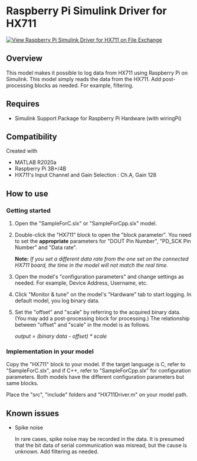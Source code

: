 # Raspberry Pi Simulink Driver for HX711
[![View Raspberry Pi Simulink Driver for HX711 on File Exchange](https://www.mathworks.com/matlabcentral/images/matlab-file-exchange.svg)](https://jp.mathworks.com/matlabcentral/fileexchange/77627-raspberry-pi-simulink-driver-for-hx711)

## Overview
This model makes it possible to log data from HX711 using Raspberry Pi on Simulink. This model simply reads the data from the HX711. Add post-processing blocks as needed. For example, filtering.

## Requires
* Simulink Support Package for Raspberry Pi Hardware (with wiringPi)

## Compatibility
Created with
* MATLAB R2020a
* Raspberry Pi 3B+/4B
* HX711's Input Channel and Gain Selection : Ch.A, Gain 128

## How to use
### Getting started
1. Open the "SampleForC.slx" or "SampleForCpp.slx" model.

2. Double-click the "HX711" block to open the "block parameter". You need to set the **appropriate** parameters for "DOUT Pin Number", "PD_SCK Pin Number" and "Data rate".

   **Note:** *If you set a different data rate from the one set on the connected HX711 board, the time in the model will not match the real time.*

3. Open the model's "configuration parameters" and change settings as needed. For example, Device Address, Username, etc.

4. Click "Monitor & tune" on the model's "Hardware" tab to start logging. In default model, you log binary data.

5. Set the "offset" and "scale" by referring to the acquired binary data. (You may add a post-processing block for processing.) The relationship between "offset" and "scale" in the model is as follows.

   *output = (binary data - offset) * scale*

### Implementation in your model
Copy the "HX711" block to your model. If the target language is C, refer to "SampleForC.slx", and if C++, refer to "SampleForCpp.slx" for configuration parameters. Both models have the different configuration parameters but same blocks.

Place the "src", "include" folders and "HX711Driver.m" on your model path.

## Known issues
* Spike noise

   In rare cases, spike noise may be recorded in the data. It is presumed that the bit data of serial communication was misread, but the cause is unknown. Add filtering as needed.
